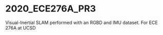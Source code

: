 # 2020_ECE276A_PR3
 Visual-Inertial SLAM performed with an RGBD and IMU dataset. For ECE 276A at UCSD

